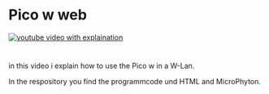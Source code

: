 # Pico w web


[![youtube video with explaination](https://img.youtube.com/vi/fqsOZ_FVgfg/0.jpg)](https://www.youtube.com/watch?v=fqsOZ_FVgfg)


#

in this video i explain how to use the Pico w in a W-Lan.

In the respository you find the programmcode und HTML and MicroPhyton.
